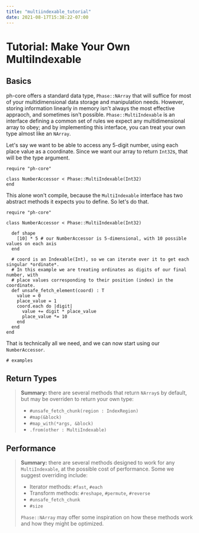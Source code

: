 ```yaml
---
title: "multiindexable_tutorial"
date: 2021-08-17T15:38:22-07:00
---
```


# Tutorial: Make Your Own MultiIndexable

## Basics
ph-core offers a standard data type, `Phase::NArray` that will suffice for most of your multidimensional data storage and manipulation needs. However, storing information linearly in memory isn't always the most effective appraoch, and sometimes isn't possible. `Phase::MultiIndexable` is an interface defining a common set of rules we expect any multidimensional array to obey; and by implementing this interface, you can treat your own type almost like an `NArray`.

Let's say we want to be able to access any 5-digit number, using each place value as a coordinate. Since we want our array to return `Int32`s, that will be the type argument.
```crystal
require "ph-core" 

class NumberAccessor < Phase::MultiIndexable(Int32)
end
```

This alone won't compile, because the `MultiIndexable` interface has two abstract methods it expects you to define. So let's do that.

```crystal
require "ph-core" 

class NumberAccessor < Phase::MultiIndexable(Int32)

  def shape
    [10] * 5 # our NumberAccessor is 5-dimensional, with 10 possible values on each axis
  end

  # coord is an Indexable(Int), so we can iterate over it to get each singular *ordinate*.
  # In this example we are treating ordinates as digits of our final number, with 
  # place values corresponding to their position (index) in the coordinate.
  def unsafe_fetch_element(coord) : T
    value = 0
    place_value = 1
    coord.each do |digit|
      value += digit * place_value
      place_value *= 10
    end
  end
end
```
That is technically all we need, and we can now start using our `NumberAccessor`.
```crystal
# examples
```

## Return Types

> **Summary:** there are several methods that return `NArray`s by default, but may be overriden to return your own type:
> - `#unsafe_fetch_chunk(region : IndexRegion)`
> - `#map(&block)`
> - `#map_with(*args, &block)`
> - `.from(other : MultiIndexable)`


## Performance

> **Summary:** there are several methods designed to work for any `MultiIndexable`, at the possible cost of performance. Some we suggest overriding include:
> - Iterator methods: `#fast`, `#each`
> - Transform methods: `#reshape`, `#permute`, `#reverse`
> - `#unsafe_fetch_chunk`
> - `#size`
> 
> `Phase::NArray` may offer some inspiration on how these methods work and how they might be optimized.



